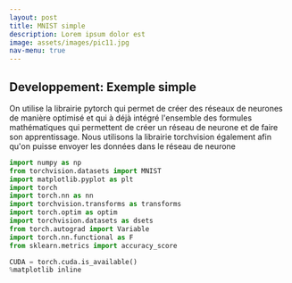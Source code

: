 ```yaml
---
layout: post
title: MNIST simple
description: Lorem ipsum dolor est
image: assets/images/pic11.jpg
nav-menu: true
---
```


## Developpement: Exemple simple

On utilise la librairie pytorch qui permet de créer des réseaux de neurones de manière optimisé et qui à déjà intégré l'ensemble des formules mathématiques qui permettent de créer un réseau de neurone et de faire son apprentissage.
Nous utilisons la librairie torchvision également afin qu'on puisse envoyer les données dans le réseau de neurone


```python
import numpy as np
from torchvision.datasets import MNIST
import matplotlib.pyplot as plt
import torch
import torch.nn as nn
import torchvision.transforms as transforms
import torch.optim as optim
import torchvision.datasets as dsets
from torch.autograd import Variable
import torch.nn.functional as F
from sklearn.metrics import accuracy_score

CUDA = torch.cuda.is_available()
%matplotlib inline
```
